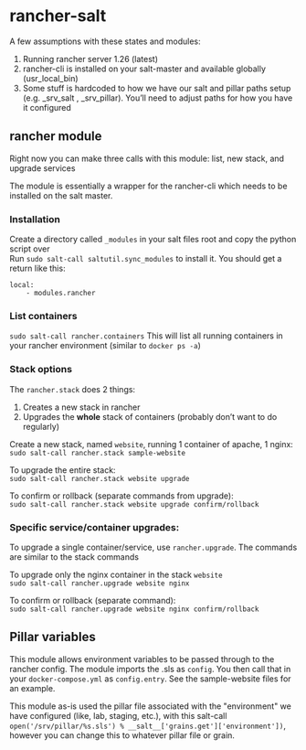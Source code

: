 # rancher-salt
A few assumptions with these states and modules:  
1. Running rancher server 1.26 (latest)  
2. rancher-cli is installed on your salt-master and available globally (usr_local_bin)  
3. Some stuff is hardcoded to how we have our salt and pillar paths setup (e.g. _srv_salt , _srv_pillar). You’ll need to adjust paths for how you have it configured  

## rancher module  
Right now you can make three calls with this module: list, new stack, and upgrade services  

The module is essentially a wrapper for the rancher-cli which needs to be installed on the salt master.  

### Installation  
Create a directory called `_modules` in your salt files root and copy the python script over  
Run `sudo salt-call saltutil.sync_modules` to install it. You should get a return like this:  
```
local:
    - modules.rancher
```

### List containers
`sudo salt-call rancher.containers`
This will list all running containers in your rancher environment
(similar to `docker ps -a`)

### Stack options
The `rancher.stack`  does 2 things:
1. Creates a new stack in rancher
2. Upgrades the **whole** stack of containers (probably don’t want to do regularly)

Create a new stack, named `website`, running 1 container of apache, 1 nginx:  
`sudo salt-call rancher.stack sample-website`

To upgrade the entire stack:  
`sudo salt-call rancher.stack website upgrade`

To confirm or rollback (separate commands from upgrade):  
`sudo salt-call rancher.stack website upgrade confirm/rollback`

### Specific service/container upgrades:  
To upgrade a single container/service, use `rancher.upgrade`. The commands are similar to the stack commands

To upgrade only the nginx container in the stack `website`  
`sudo salt-call rancher.upgrade website nginx`

To confirm or rollback (separate command):  
`sudo salt-call rancher.upgrade website nginx confirm/rollback`  

## Pillar variables  

This module allows environment variables to be passed through to the rancher config. The module imports the .sls as `config`. You then call that in your `docker-compose.yml` as `config.entry`. See the sample-website files for an example.  

This module as-is used the pillar file associated with the "environment" we have configured (like, lab, staging, etc.), with this salt-call `open('/srv/pillar/%s.sls') % __salt__['grains.get']['environment'])`, however you can change this to whatever pillar file or grain.
